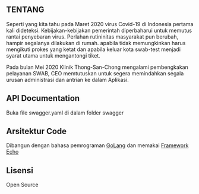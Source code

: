 ## TENTANG

Seperti yang kita tahu pada Maret 2020 virus Covid-19 di Indonesia pertama kali dideteksi. Kebijakan-kebijakan pemerintah diperbaharui untuk memutus rantai penyebaran virus. Perlahan rutininitas masyarakat pun berubah, hampir segalanya dilakukan di rumah. apabila tidak memungkinkan harus mengikuti prokes yang ketat dan apabila keluar kota swab-test menjadi syarat utama untuk mengantongi tiket.

Pada bulan Mei 2020 Klinik Thong-San-Chong mengalami pembengkakan pelayanan SWAB, CEO memtutuskan untuk segera memindahkan segala urusan administrasi dan antrian ke dalam Aplikasi.

## API Documentation
Buka file swagger.yaml di dalam folder swagger

## Arsitektur Code
Dibangun dengan bahasa pemrograman [GoLang](https://golang.org/) dan memakai [Framework Echo](https://echo.labstack.com/)

## Lisensi
Open Source
